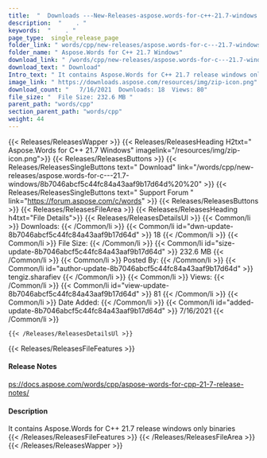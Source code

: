 ```yaml
---
title:  "  Downloads ---New-Releases-aspose.words-for-c++-21.7-windows . " 
description:  "    . " 
keywords:  "    . " 
page_type:  single_release_page
folder_link: " words/cpp/new-releases/aspose.words-for-c---21.7-windows/"
folder_name: " Aspose.Words for C++ 21.7 Windows"
download_link: " /words/cpp/new-releases/aspose.words-for-c---21.7-windows/8b7046abcf5c44fc84a43aaf9b17d64d"
download_text: " Download"
Intro_text: " It contains Aspose.Words for C++ 21.7 release windows only binaries"
image_link: " https://downloads.aspose.com/resources/img/zip-icon.png"
download_count: "   7/16/2021  Downloads: 18  Views: 80"
file_size: "  File Size: 232.6 MB "
parent_path: "words/cpp"
section_parent_path: "words/cpp"
weight: 44 
---
```


{{< Releases/ReleasesWapper >}}
  {{< Releases/ReleasesHeading H2txt=" Aspose.Words for C++ 21.7 Windows" imagelink="/resources/img/zip-icon.png">}}
  {{< Releases/ReleasesButtons >}}
    {{< Releases/ReleasesSingleButtons text=" Download" link="/words/cpp/new-releases/aspose.words-for-c---21.7-windows/8b7046abcf5c44fc84a43aaf9b17d64d%20%20" >}}
    {{< Releases/ReleasesSingleButtons text=" Support Forum " link="https://forum.aspose.com/c/words" >}}
  {{< Releases/ReleasesButtons >}}
  {{< Releases/ReleasesFileArea >}}
    {{< Releases/ReleasesHeading h4txt="File Details">}}
    {{< Releases/ReleasesDetailsUl >}}
            {{< Common/li  >}} Downloads: {{< /Common/li >}} 
      {{< Common/li id="dwn-update-8b7046abcf5c44fc84a43aaf9b17d64d" >}} 18 {{< /Common/li >}} 
      {{< Common/li  >}} File Size: {{< /Common/li >}} 
      {{< Common/li id="size-update-8b7046abcf5c44fc84a43aaf9b17d64d" >}} 232.6 MB {{< /Common/li >}} 
      {{< Common/li  >}} Posted By: {{< /Common/li >}} 
      {{< Common/li id="author-update-8b7046abcf5c44fc84a43aaf9b17d64d" >}} tengiz.sharafiev {{< /Common/li >}} 
      {{< Common/li  >}} Views: {{< /Common/li >}} 
      {{< Common/li id="view-update-8b7046abcf5c44fc84a43aaf9b17d64d" >}} 81 {{< /Common/li >}} 
      {{< Common/li  >}} Date Added: {{< /Common/li >}} 
      {{< Common/li id="added-update-8b7046abcf5c44fc84a43aaf9b17d64d" >}} 7/16/2021 {{< /Common/li >}} 

    {{< /Releases/ReleasesDetailsUl >}}

  {{< Releases/ReleasesFileFeatures >}}
      <h4>Release Notes</h4><div><a href="ps://docs.aspose.com/words/cpp/aspose-words-for-cpp-21-7-release-notes/">ps://docs.aspose.com/words/cpp/aspose-words-for-cpp-21-7-release-notes/</a></div><h4>Description</h4><div class="HTMLDescription">It contains Aspose.Words for C++ 21.7 release windows only binaries</div>
  {{< /Releases/ReleasesFileFeatures >}}
 {{< /Releases/ReleasesFileArea >}}
{{< /Releases/ReleasesWapper >}}


